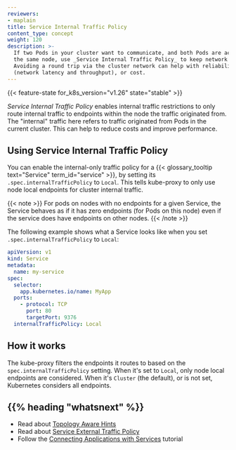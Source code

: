```yaml
---
reviewers:
- maplain
title: Service Internal Traffic Policy
content_type: concept
weight: 120
description: >-
  If two Pods in your cluster want to communicate, and both Pods are actually running on
  the same node, use _Service Internal Traffic Policy_ to keep network traffic within that node.
  Avoiding a round trip via the cluster network can help with reliability, performance
  (network latency and throughput), or cost.
---
```



<!-- overview -->

{{< feature-state for_k8s_version="v1.26" state="stable" >}}

_Service Internal Traffic Policy_ enables internal traffic restrictions to only route
internal traffic to endpoints within the node the traffic originated from. The
"internal" traffic here refers to traffic originated from Pods in the current
cluster. This can help to reduce costs and improve performance.

<!-- body -->

## Using Service Internal Traffic Policy

You can enable the internal-only traffic policy for a
{{< glossary_tooltip text="Service" term_id="service" >}}, by setting its
`.spec.internalTrafficPolicy` to `Local`. This tells kube-proxy to only use node local
endpoints for cluster internal traffic.

{{< note >}}
For pods on nodes with no endpoints for a given Service, the Service
behaves as if it has zero endpoints (for Pods on this node) even if the service
does have endpoints on other nodes.
{{< /note >}}

The following example shows what a Service looks like when you set
`.spec.internalTrafficPolicy` to `Local`:

```yaml
apiVersion: v1
kind: Service
metadata:
  name: my-service
spec:
  selector:
    app.kubernetes.io/name: MyApp
  ports:
    - protocol: TCP
      port: 80
      targetPort: 9376
  internalTrafficPolicy: Local
```

## How it works

The kube-proxy filters the endpoints it routes to based on the
`spec.internalTrafficPolicy` setting. When it's set to `Local`, only node local
endpoints are considered. When it's `Cluster` (the default), or is not set,
Kubernetes considers all endpoints.

## {{% heading "whatsnext" %}}

* Read about [Topology Aware Hints](/docs/kubernetes/en/concepts/services-networking/topology-aware-hints)
* Read about [Service External Traffic Policy](/docs/kubernetes/en/tasks/access-application-cluster/create-external-load-balancer/#preserving-the-client-source-ip)
* Follow the [Connecting Applications with Services](/docs/kubernetes/en/tutorials/services/connect-applications-service/) tutorial
